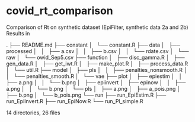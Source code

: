 # covid_rt_comparison

Comparison of Rt on synthetic dataset (EpiFilter, synthetic data 2a and 2b)
Results in <plot>

.
├── README.md
├── constant
│   └── constant.R
├── data
│   ├── processed
│   │   ├── a.csv
│   │   ├── b.csv
│   │   └── rdate.csv
│   └── raw
│       └── owid_Sep5.csv
├── function
│   ├── disc_gamma.R
│   ├── gen_data.R
│   ├── get_iwt.R
│   ├── make_plot.R
│   ├── process_data.R
│   └── util.R
├── model
│   ├── pls
│   │   ├── penalties_nonsmooth.R
│   │   └── penalties_smooth.R
│   └── vae
├── plot
│   ├── epiestim
│   │   ├── a.png
│   │   └── b.png
│   ├── epiinvert
│   ├── epinow
│   │   ├── a.png
│   │   └── b.png
│   └── pls
│       ├── a.png
│       ├── a_pois.png
│       ├── b.png
│       └── b_pois.png
└── run
    ├── run_EpiEstim.R
    ├── run_EpiInvert.R
    ├── run_EpiNow.R
    └── run_Pl_simple.R

14 directories, 26 files

